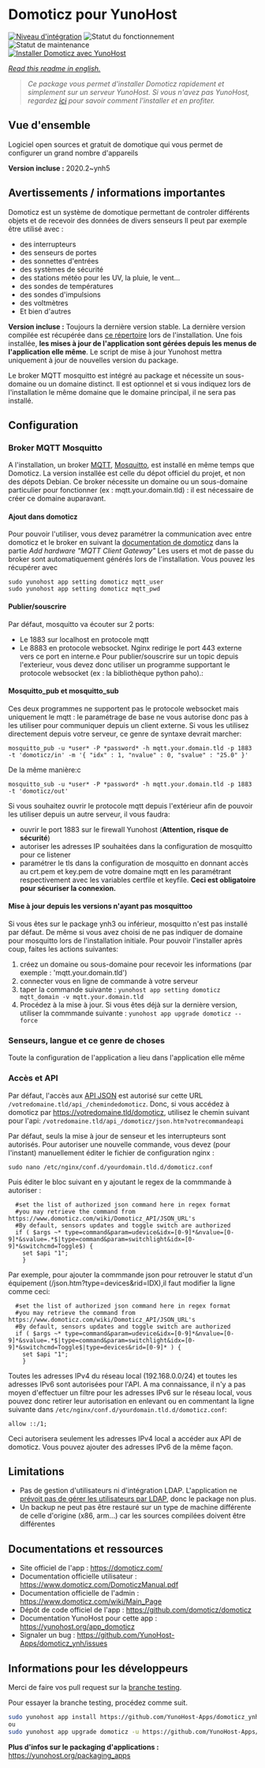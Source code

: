 <!--
N.B.: This README was automatically generated by https://github.com/YunoHost/apps/tree/master/tools/README-generator
It shall NOT be edited by hand.
-->

# Domoticz pour YunoHost

[![Niveau d'intégration](https://dash.yunohost.org/integration/domoticz.svg)](https://dash.yunohost.org/appci/app/domoticz) ![Statut du fonctionnement](https://ci-apps.yunohost.org/ci/badges/domoticz.status.svg) ![Statut de maintenance](https://ci-apps.yunohost.org/ci/badges/domoticz.maintain.svg)  
[![Installer Domoticz avec YunoHost](https://install-app.yunohost.org/install-with-yunohost.svg)](https://install-app.yunohost.org/?app=domoticz)

*[Read this readme in english.](./README.md)*

> *Ce package vous permet d'installer Domoticz rapidement et simplement sur un serveur YunoHost.
Si vous n'avez pas YunoHost, regardez [ici](https://yunohost.org/#/install) pour savoir comment l'installer et en profiter.*

## Vue d'ensemble

Logiciel open sources et gratuit de domotique qui vous permet de configurer un grand nombre d'appareils

**Version incluse :** 2020.2~ynh5
## Avertissements / informations importantes

Domoticz est un système de domotique permettant de controler différents objets et de recevoir des données de divers senseurs
Il peut par exemple être utilisé avec :

* des interrupteurs
* des senseurs de portes
* des sonnettes d'entrées
* des systèmes de sécurité
* des stations météo pour les UV, la pluie, le vent...
* des sondes de températures
* des sondes d'impulsions
* des voltmètres
* Et bien d'autres

**Version incluse :** Toujours la dernière version stable. La dernière version compilée est récupérée dans [ce répertoire](https://releases.domoticz.com/releases/?dir=./beta) lors de l'installation.
Une fois installée, **les mises à jour de l'application sont gérées depuis les menus de l'application elle même**. Le script de mise à jour Yunohost mettra uniquement à jour de nouvelles version du package.

Le broker MQTT mosquitto est intégré au package et nécessite un sous-domaine ou un domaine distinct. Il est optionnel et si vous indiquez lors de l'installation le même domaine que le domaine principal, il ne sera pas installé.

## Configuration

### Broker MQTT Mosquitto

A l'installation, un broker [MQTT](https://fr.wikipedia.org/wiki/MQTT), [Mosquitto](https://mosquitto.org/), est installé en même temps que Domoticz. La version installée est celle du dépot officiel du projet, et non des dépots Debian.
Ce broker nécessite un domaine ou un sous-domaine particulier pour fonctionner (ex : mqtt.your.domain.tld) : il est nécessaire de créer ce domaine auparavant.

#### Ajout dans domoticz

Pour pouvoir l'utiliser, vous devez paramétrer la communication avec entre domoticz et le broker en suivant la [documentation de domoticz](https://www.domoticz.com/wiki/MQTT#Installing_Mosquitto) dans la partie *Add hardware "MQTT Client Gateway"*
Les users et mot de passe du broker sont automatiquement générés lors de l'installation. Vous pouvez les récupérer avec
````
sudo yunohost app setting domoticz mqtt_user
sudo yunohost app setting domoticz mqtt_pwd
````

#### Publier/souscrire

Par défaut, mosquitto va écouter sur 2 ports:
- Le 1883 sur localhost en protocole mqtt
- Le 8883 en protocole websocket. Nginx redirige le port 443 externe vers ce port en interne.e
Pour publier/souscrire sur un topic depuis l'exterieur, vous devez donc utiliser un programme supportant le protocole websocket (ex : la bibliothèque python paho).:

#### Mosquitto_pub et mosquitto_sub

Ces deux programmes ne supportent pas le protocole websocket mais uniquement le mqtt : le paramétrage de base ne vous autorise donc pas à les utiliser pour communiquer depuis un client externe.
Si vous les utilisez directement depuis votre serveur, ce genre de syntaxe devrait marcher:
````
mosquitto_pub -u *user* -P *password* -h mqtt.your.domain.tld -p 1883 -t 'domoticz/in' -m '{ "idx" : 1, "nvalue" : 0, "svalue" : "25.0" }'
````
De la même manière:c
````
mosquitto_sub -u *user* -P *password* -h mqtt.your.domain.tld -p 1883 -t 'domoticz/out'
````
Si vous souhaitez ouvrir le protocole mqtt depuis l'extérieur afin de pouvoir les utiliser depuis un autre serveur, il vous faudra:
- ouvrir le port 1883 sur le firewall Yunohost (**Attention, risque de sécurité**)
- autoriser les adresses IP souhaitées dans la configuration de mosquitto pour ce listener
- paramétrer le tls dans la configuration de mosquitto en donnant accès au crt.pem et key.pem de votre domaine mqtt en les paramétrant respectivement avec les variables certfile et keyfile. **Ceci est obligatoire pour sécuriser la connexion.**




#### Mise à jour depuis les versions n'ayant pas mosquittoo
Si vous êtes sur le package ynh3 ou inférieur, mosquitto n'est pas installé par défaut.
De même si vous avez choisi de ne pas indiquer de domaine pour mosquitto lors de l'installation initiale.
Pour pouvoir l'installer après coup, faites les actions suivantes:
1. créez un domaine ou sous-domaine pour recevoir les informations (par exemple : 'mqtt.your.domain.tld')
2. connecter vous en ligne de commande à votre serveur
3. taper la commande suivante : `yunohost app setting domoticz mqtt_domain -v mqtt.your.domain.tld`
4. Procédez à la mise à jour.
Si vous êtes déjà sur la dernière version, utiliser la commmande suivante : `yunohost app upgrade domoticz --force`


### Senseurs, langue et ce genre de choses
Toute la configuration de l'application a lieu dans l'application elle même

### Accès et API
Par défaut, l'accès aux [API JSON](https://www.domoticz.com/wiki/Domoticz_API/JSON_URL's) est autorisé sur cette URL `/votredomaine.tld/api_/chemindedomoticz`.
Donc, si vous accédez à domoticz par https://votredomaine.tld/domoticz, utilisez le chemin suivant pour l'api: `/votredomaine.tld/api_/domoticz/json.htm?votrecommandeapi`

Par défaut, seuls la mise à jour de senseur et les interrupteurs sont autorisés. Pour autoriser une nouvelle commande, vous devez (pour l'instant) manuellement éditer le fichier de configuration nginx :
````
sudo nano /etc/nginx/conf.d/yourdomain.tld.d/domoticz.conf
````
Puis éditer le bloc suivant en y ajoutant le regex de la commmande à autoriser :
````
  #set the list of authorized json command here in regex format
  #you may retrieve the command from https://www.domoticz.com/wiki/Domoticz_API/JSON_URL's
  #By default, sensors updates and toggle switch are authorized
  if ( $args ~* type=command&param=udevice&idx=[0-9]*&nvalue=[0-9]*&svalue=.*$|type=command&param=switchlight&idx=[0-9]*&switchcmd=Toggle$) {
    set $api "1";
    }
````
Par exemple, pour ajouter la commmande json pour retrouver le statut d'un équipement (/json.htm?type=devices&rid=IDX),il faut modifier la ligne comme ceci:
````
  #set the list of authorized json command here in regex format
  #you may retrieve the command from https://www.domoticz.com/wiki/Domoticz_API/JSON_URL's
  #By default, sensors updates and toggle switch are authorized
  if ( $args ~* type=command&param=udevice&idx=[0-9]*&nvalue=[0-9]*&svalue=.*$|type=command&param=switchlight&idx=[0-9]*&switchcmd=Toggle$|type=devices&rid=[0-9]* ) {
    set $api "1";
    }
````

Toutes les adresses IPv4 du réseau local (192.168.0.0/24) et toutes les adresses IPv6 sont autorisées pour l'API.
A ma connaissance, il n'y a pas moyen d'effectuer un filtre pour les adresses IPv6 sur le réseau local, vous pouvez donc retirer leur autorisation en enlevant ou en commentant la ligne suivante dans `/etc/nginx/conf.d/yourdomain.tld.d/domoticz.conf`:
````
allow ::/1;
````
Ceci autorisera seulement les adresses IPv4 local a accéder aux API de domoticz.
Vous pouvez ajouter des adresses IPv6 de la même façon.

## Limitations

* Pas de gestion d'utilisateurs ni d'intégration LDAP. L'application ne [prévoit pas de gérer les utilisateurs par LDAP](https://github.com/domoticz/domoticz/issues/838), donc le package non plus.
* Un backup ne peut pas être restauré sur un type de machine différente de celle d'origine (x86, arm...) car les sources compilées doivent être différentes

## Documentations et ressources

* Site officiel de l'app : <https://domoticz.com/>
* Documentation officielle utilisateur : <https://www.domoticz.com/DomoticzManual.pdf>
* Documentation officielle de l'admin : <https://www.domoticz.com/wiki/Main_Page>
* Dépôt de code officiel de l'app : <https://github.com/domoticz/domoticz>
* Documentation YunoHost pour cette app : <https://yunohost.org/app_domoticz>
* Signaler un bug : <https://github.com/YunoHost-Apps/domoticz_ynh/issues>

## Informations pour les développeurs

Merci de faire vos pull request sur la [branche testing](https://github.com/YunoHost-Apps/domoticz_ynh/tree/testing).

Pour essayer la branche testing, procédez comme suit.

``` bash
sudo yunohost app install https://github.com/YunoHost-Apps/domoticz_ynh/tree/testing --debug
ou
sudo yunohost app upgrade domoticz -u https://github.com/YunoHost-Apps/domoticz_ynh/tree/testing --debug
```

**Plus d'infos sur le packaging d'applications :** <https://yunohost.org/packaging_apps>
